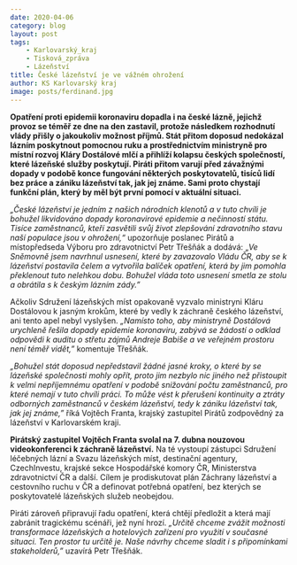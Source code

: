 ```yaml
---
date: 2020-04-06
category: blog
layout: post
tags:
    - Karlovarský_kraj
    - Tisková_zpráva
    - Lázeňství
title: České lázeňství je ve vážném ohrožení
author: KS Karlovarský kraj
image: posts/ferdinand.jpg
---
```

**Opatření proti epidemii koronaviru dopadla i na české lázně, jejichž provoz se téměř ze dne na den zastavil, protože následkem rozhodnutí vlády přišly o jakoukoliv možnost příjmů. Stát přitom doposud nedokázal lázním poskytnout pomocnou ruku a prostřednictvím ministryně pro místní rozvoj Kláry Dostálové mlčí a přihlíží kolapsu českých společností, které lázeňské služby poskytují. Piráti přitom varují před závažnými dopady v podobě konce fungování některých poskytovatelů, tisíců lidí bez práce a zániku lázeňství tak, jak jej známe. Sami proto chystají funkční plán, který by měl být první pomocí v aktuální situaci.**

 *„České lázeňství je jedním z našich národních klenotů a v tuto chvíli je bohužel likvidováno dopady koronavirové epidemie a nečinností státu. Tisíce zaměstnanců, kteří zasvětili svůj život zlepšování zdravotního stavu naší populace jsou v ohrožení,“* upozorňuje poslanec Pirátů a místopředseda Výboru pro zdravotnictví Petr Třešňák a dodává:  „*Ve Sněmovně jsem navrhnul usnesení, které by zavazovalo Vládu ČR, aby se k lázeňství postavila čelem a vytvořila balíček opatření, která by jim pomohla překlenout tuto nelehkou dobu. Bohužel vláda toto usnesení smetla ze stolu a obrátila s k českým lázním zády.”*

Ačkoliv Sdružení lázeňských míst opakovaně vyzvalo ministryni Kláru Dostálovou k jasným krokům, které by vedly k záchraně českého lázeňství, ani tento apel nebyl vyslyšen. *„Namísto toho, aby ministryně Dostálová urychleně řešila dopady epidemie koronaviru, zabývá se žádostí o odklad odpovědi k auditu o střetu zájmů Andreje Babiše a ve veřejném prostoru není téměř vidět,”* komentuje Třešňák.

*„Bohužel stát doposud nepředstavil žádné jasné kroky, o které by se lázeňské společnosti mohly opřít, proto jim nezbylo nic jiného než přistoupit k velmi nepříjemnému opatření v podobě snižování počtu zaměstnanců, pro které nemají v tuto chvíli práci. To může vést k přerušení kontinuity a ztráty odborných zaměstnanců v českém lázeňství, tedy k zániku lázeňství tak, jak jej známe,”* říká Vojtěch Franta, krajský zastupitel Pirátů zodpovědný za lázeňství v Karlovarském kraji.

**Pirátský zastupitel Vojtěch Franta svolal na 7. dubna nouzovou videokonferenci k záchraně lázeňství.** Na té vystoupí zástupci Sdružení léčebných lázní a Svazu lázeňských míst, destinační agentury, CzechInvestu, krajské sekce Hospodářské komory ČR, Ministerstva zdravotnictví ČR a další. Cílem je prodiskutovat plán Záchrany lázeňství a cestovního ruchu v ČR a definovat potřebná opatření, bez kterých se poskytovatelé lázeňských služeb neobejdou.
  
Piráti zároveň připravují řadu opatření, která chtějí předložit a která mají zabránit tragickému scénáři, jež nyní hrozí. *„Určitě chceme zvážit možnosti transformace lázeňských a hotelových zařízení pro využití v současné situaci. Ten prostor tu určitě je. Naše návrhy chceme sladit i s připomínkami stakeholderů,”* uzavírá Petr Třešňák.
